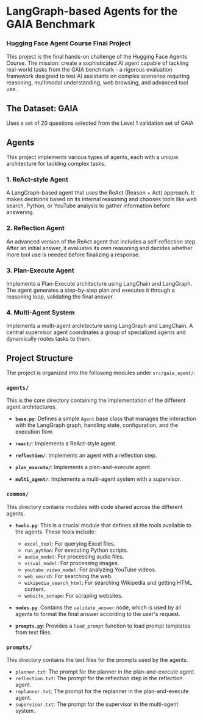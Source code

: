 # LangGraph-based Agents for the GAIA Benchmark
### Hugging Face Agent Course Final Project

This project is the final hands-on challenge of the Hugging Face Agents Course. The mission: create a sophisticated AI agent capable of tackling real-world tasks from the GAIA benchmark - a rigorous evaluation framework designed to test AI assistants on complex scenarios requiring reasoning, multimodal understanding, web browsing, and advanced tool use.


## The Dataset: GAIA

Uses a set of 20 questions selected from the Level 1 validation set of GAIA

## Agents

This project implements various types of agents, each with a unique architecture for tackling complex tasks.

### 1. ReAct-style Agent
A LangGraph-based agent that uses the ReAct (Reason + Act) approach. It makes decisions based on its internal reasoning and chooses tools like web search, Python, or YouTube analysis to gather information before answering.

### 2. Reflection Agent
An advanced version of the ReAct agent that includes a self-reflection step. After an initial answer, it evaluates its own reasoning and decides whether more tool use is needed before finalizing a response.

### 3. Plan-Execute Agent
Implements a Plan-Execute architecture using LangChain and LangGraph. The agent generates a step-by-step plan and executes it through a reasoning loop, validating the final answer.

### 4. Multi-Agent System
Implements a multi-agent architecture using LangGraph and LangChain. A central supervisor agent coordinates a group of specialized agents and dynamically routes tasks to them.

## Project Structure

The project is organized into the following modules under `src/gaia_agent/`:

### `agents/`

This is the core directory containing the implementation of the different agent architectures.

*   **`base.py`**: Defines a simple `Agent` base class that manages the interaction with the LangGraph graph, handling state, configuration, and the execution flow.

*   **`react/`**: Implements a ReAct-style agent.

*   **`reflection/`**: Implements an agent with a reflection step.

*   **`plan_execute/`**: Implements a plan-and-execute agent.

*   **`multi_agent/`**: Implements a multi-agent system with a supervisor.

### `common/`

This directory contains modules with code shared across the different agents.

*   **`tools.py`**: This is a crucial module that defines all the tools available to the agents. These tools include:
    *   `excel_tool`: For querying Excel files.
    *   `run_python`: For executing Python scripts.
    *   `audio_model`: For processing audio files.
    *   `visual_model`: For processing images.
    *   `youtube_video_model`: For analyzing YouTube videos.
    *   `web_search`: For searching the web.
    *   `wikipedia_search_html`: For searching Wikipedia and getting HTML content.
    *   `website_scrape`: For scraping websites.

*   **`nodes.py`**: Contains the `validate_answer` node, which is used by all agents to format the final answer according to the user's request.

*   **`prompts.py`**: Provides a `load_prompt` function to load prompt templates from text files.

### `prompts/`

This directory contains the text files for the prompts used by the agents.

*   `planner.txt`: The prompt for the planner in the plan-and-execute agent.
*   `reflection.txt`: The prompt for the reflection step in the reflection agent.
*   `replanner.txt`: The prompt for the replanner in the plan-and-execute agent.
*   `supervisor.txt`: The prompt for the supervisor in the multi-agent system.
